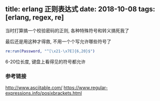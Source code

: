 title: erlang 正则表达式
date: 2018-10-08
tags: [erlang, regex, re]
---

<!--more-->

当时打算搞一个校验密码的正则,
各种特殊符号和转义搞死我了

最后还是用这种才得救, 不用一个个写允许哪些符号了
```erlang
re:run(Password, "^[\x21-\x7E]{6,20}$")
```
6-20位长度, 键盘上看得见的符号都允许

### 参考链接
http://www.asciitable.com/
https://www.regular-expressions.info/posixbrackets.html

